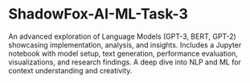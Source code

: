 # ShadowFox-AI-ML-Task-3
 An advanced exploration of Language Models (GPT-3, BERT, GPT-2) showcasing implementation, analysis, and insights. Includes a Jupyter notebook with model setup, text generation, performance evaluation, visualizations, and research findings. A deep dive into NLP and ML for context understanding and creativity.
